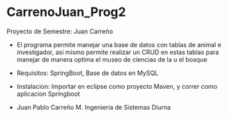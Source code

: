 # CarrenoJuan_Prog2
Proyecto de Semestre: Juan Carreño

- El programa permite manejar una base de datos con tablas de animal e investigador, asi mismo permite realizar un CRUD en estas tablas para manejar de manera optima el museo de ciencias de la u el bosque

- Requisitos: SpringBoot, Base de datos en MySQL

- Instalacion: Importar en eclipse como proyecto Maven, y correr como aplicacion Springboot

- Juan Pablo Carreño M.
Ingenieria de Sistemas Diurna
